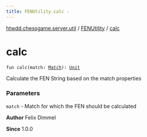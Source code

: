 ```yaml
---
title: FENUtility.calc - 
---
```


[htwdd.chessgame.server.util](../index.html) / [FENUtility](index.html) / [calc](./calc.html)

# calc

`fun calc(match: `[`Match`](../../htwdd.chessgame.server.model/-match/index.html)`): `[`Unit`](https://kotlinlang.org/api/latest/jvm/stdlib/kotlin/-unit/index.html)

Calculate the FEN String based on the match properties

### Parameters

`match` - Match for which the FEN should be calculated

**Author**
Felix Dimmel

**Since**
1.0.0

